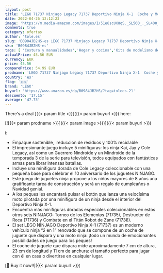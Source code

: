 ```yaml
---
layout: post
title: 'LEGO 71737 Ninjago Legacy 71737 Deportivo Ninja X-1  Coche y Moto de Juguete con Mini Figura Dorada de Cole'
date: 2022-04-26 12:12:23
image: 'https://m.media-amazon.com/images/I/51e8scUX8qS._SL500_._SL400_.jpg'
comments: true
category: ofertas
author: 'tole.es'
slug: 'B0984JB2HS-es LEGO 71737 Ninjago Legacy 71737 Deportivo Ninja X-1 Coche...'
sku: 'B0984JB2HS-es'
tags: [ 'Costura y manualidades','Hogar y cocina','Kits de modelismo de coches','Maquetas de coches','Modelismo','Modelismo y maquetas','lego','🇪🇸', ]
actualPrice: 45.56 EUR
currency: EUR
price: 45.56
comparePrice: 54.99 EUR
prodname: 'LEGO 71737 Ninjago Legacy 71737 Deportivo Ninja X-1  Coche y Moto de Juguete con Mini Figura Dorada de Cole'
country: 'es'
flag: '🇪🇸'
brand: 'LEGO'
buyurl: 'https://www.amazon.es/dp/B0984JB2HS/?tag=tolees-21'
descuento: '17.15'
average: '47.73'
---
```


There's a deal [{{< param title >}}]({{< param buyurl >}})  here:

[![{{< param prodname >}}]({{< param image >}})]({{< param buyurl >}})

ℹ️:

- Empaque sostenible,  reducción de residuos y 100% reciclable
- El impresionante juego incluye 5 minifiguras: los ninja Kai, Jay y Cole Legacy, así como un Guerrero Nindroide y un Mindroide de la temporada 3 de la serie para televisión, todos equipados con fantásticas armas para librar intensas batallas.
- Incluye una minifigura dorada de Cole Legacy coleccionable con una pequeña base para celebrar el 10 aniversario de los juguetes NINJAGO.
- Este juego de juguetes ninja propone a los niños mayores de 8 años una gratificante tarea de construcción y será un regalo de cumpleaños o Navidad genial.
- A los peques les encantará pulsar el botón que lanza una velocísima moto pilotada por una minifigura de un ninja desde el interior del Deportivo Ninja X-1.
- Encuentra más minifiguras doradas especiales coleccionables en estos otros sets NINJAGO: Torneo de los Elementos (71735), Destructor de Roca (71736) y Combate en el Titán Robot de Zane (71738).
- El set LEGO NINJAGO Deportivo Ninja X-1 (71737) es un moderno vehículo ninja “2 en 1” renovado que se compone de un coche de juguete que dispara y una moto ninja: ¡todo un mundo de emocionantes posibilidades de juego para los peques!
- El coche de juguete que dispara mide aproximadamente 7 cm de altura, 23 cm de longitud y 11 cm de anchura: el tamaño perfecto para jugar con él en casa o divertirse en cualquier lugar.

[🛒 Buy it now!!]({{< param buyurl >}})

